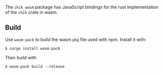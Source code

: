 The `chik_wasm` package has JavaScript bindings for the rust implementation of the `chik` crate in wasm.

Build
-----

Use `wasm-pack` to build the wasm `pkg` file used with npm. Install it with:

```
$ cargo install wasm-pack
```

Then build with

```
$ wasm-pack build --release
```
